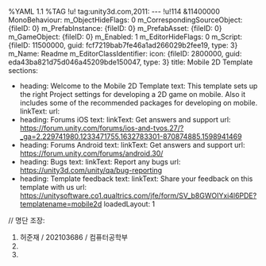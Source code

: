 %YAML 1.1
%TAG !u! tag:unity3d.com,2011:
--- !u!114 &11400000
MonoBehaviour:
  m_ObjectHideFlags: 0
  m_CorrespondingSourceObject: {fileID: 0}
  m_PrefabInstance: {fileID: 0}
  m_PrefabAsset: {fileID: 0}
  m_GameObject: {fileID: 0}
  m_Enabled: 1
  m_EditorHideFlags: 0
  m_Script: {fileID: 11500000, guid: fcf7219bab7fe46a1ad266029b2fee19, type: 3}
  m_Name: Readme
  m_EditorClassIdentifier: 
  icon: {fileID: 2800000, guid: eda43ba821d75d046a45209bde150047, type: 3}
  title: Mobile 2D Template
  sections:
  - heading: Welcome to the Mobile 2D Template
    text: This template sets up the right Project settings for developing a 2D game
      on mobile. Also it includes some of the recommended packages for developing
      on mobile.
    linkText: 
    url: 
  - heading: Forums iOS
    text: 
    linkText: Get answers and support
    url: https://forum.unity.com/forums/ios-and-tvos.27/?_ga=2.229741980.1233471755.1632783301-870874885.1598941469
  - heading: Forums Android
    text: 
    linkText: Get answers and support
    url: https://forum.unity.com/forums/android.30/
  - heading: Bugs
    text: 
    linkText: Report any bugs
    url: https://unity3d.com/unity/qa/bug-reporting
  - heading: Template feedback
    text: 
    linkText: Share your feedback on this template with us
    url: https://unitysoftware.co1.qualtrics.com/jfe/form/SV_b8GWOIYxi4l6PDE?templatename=mobile2d
  loadedLayout: 1


// 명단
조장:
1. 허준재 / 202103686 / 컴퓨터공학부
2.
3. 
